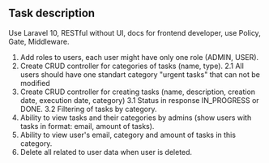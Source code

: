 

## Task description
Use Laravel 10, RESTful without UI, docs for frontend developer, use Policy, Gate, Middleware.

1. Add roles to users, each user might have only one role (ADMIN, USER).
2. Create CRUD controller for categories of tasks (name, type).
2.1 All users should have one standart category "urgent tasks" that can not be modified
3. Create CRUD controller for creating tasks (name, description, creation date, execution date, category)
3.1 Status in response IN_PROGRESS or DONE.
3.2 Filtering of tasks by category.
4. Ability to view tasks and their categories by admins (show users with tasks in format: email, amount of tasks).
5. Ability to view user's email, category and amount of tasks in this category.
6. Delete all related to user data when user is deleted.


